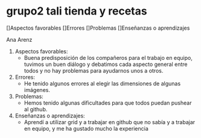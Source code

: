 # grupo2 tali tienda y recetas

[]Aspectos favorables
[]Errores
[]Problemas
[]Enseñanzas o aprendizajes

Ana Arenz

1. Aspectos favorables: 
    * Buena predisposición de los compañeros para el trabajo en equipo, tuvimos un buen diálogo y debatimos cada aspecto general entre todos y no hay problemas para ayudarnos unos a otros.
2. Errores:
    * He tenido algunos errores al elegir las dimensiones de algunas imágenes.
3. Problemas:
    * Hemos tenido algunas dificultades para que todos puedan pushear al github.
4. Enseñanzas o aprendizajes:
    * Aprendí a utilizar grid y a trabajar en github que no sabía y a trabajar en equipo, y me ha gustado mucho la experiencia

